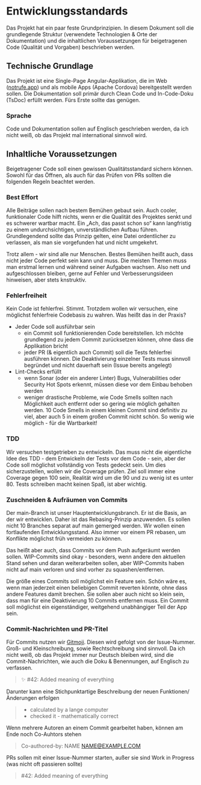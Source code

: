# Entwicklungsstandards

Das Projekt hat ein paar feste Grundprinzipien. In diesem Dokument soll die grundlegende Struktur (verwendete Technologien & Orte der Dokumentation) und die inhaltlichen Voraussetzungen für beigetragenen Code (Qualität und Vorgaben) beschrieben werden.

## Technische Grundlage

Das Projekt ist eine Single-Page Angular-Applikation, die im Web ([notrufe.app](https://notrufe.app)) und als mobile Apps (Apache Cordova) bereitgestellt werden sollen. Die Dokumentation soll primär durch Clean Code und In-Code-Doku (TsDoc) erfüllt werden. Fürs Erste sollte das genügen.

### Sprache

Code und Dokumentation sollen auf Englisch geschrieben werden, da ich nicht weiß, ob das Projekt mal international sinnvoll wird.

## Inhaltliche Voraussetzungen

Beigetragener Code soll einen gewissen Qualitätsstandard sichern können. Sowohl für das Öffnen, als auch für das Prüfen von PRs sollten die folgenden Regeln beachtet werden.

### Best Effort

Alle Beiträge sollen nach bestem Bemühen gebaut sein. Auch cooler, funktionaler Code hilft nichts, wenn er die Qualität des Projektes senkt und es schwerer wartbar macht. Ein „Ach, das passt schon so“ kann langfristig zu einem undurchsichtigen, unverständlichen Aufbau führen. Grundlegendend sollte das Prinzip gelten, eine Datei ordentlicher zu verlassen, als man sie vorgefunden hat und nicht umgekehrt.

Trotz allem - wir sind alle nur Menschen. Bestes Bemühen heißt auch, dass nicht jeder Code perfekt sein kann und muss. Die meisten Themen muss man erstmal lernen und während seiner Aufgaben wachsen. Also nett und aufgeschlossen bleiben, gerne auf Fehler und Verbesserungsideen hinweisen, aber stets knstruktiv.

### Fehlerfreiheit

Kein Code ist fehlerfrei. Stimmt. Trotzdem wollen wir versuchen, eine möglichst fehlerfreie Codebasis zu wahren. Was heißt das in der Praxis?

- Jeder Code soll ausführbar sein
  - ein Commit soll funktionierenden Code bereitstellen. Ich möchte grundlegend zu jedem Commit zurücksetzen können, ohne dass die Applikation bricht
  - jeder PR (& eigentlich auch Commit) soll die Tests fehlerfrei ausführen können. Die Deaktivierung einzelner Tests muss sinnvoll begründet und nicht dauerhaft sein (Issue bereits angelegt)
- Lint-Checks erfüllt
  - wenn Sonar (oder ein anderer Linter) Bugs, Vulnerabilities oder Security Hot Spots erkennt, müssen diese vor dem Einbau behoben werden
  - weniger drastische Probleme, wie Code Smells sollten nach Möglichkeit auch entfernt oder so gering wie möglich gehalten werden. 10 Code Smells in einem kleinen Commit sind definitiv zu viel, aber auch 5 in einem großen Commit nicht schön. So wenig wie möglich - für die Wartbarkeit!

### TDD

Wir versuchen testgetrieben zu entwickeln. Das muss nicht die eigentliche Idee des TDD - dem Entwickeln der Tests vor dem Code - sein, aber der Code soll möglichst vollständig von Tests gedeckt sein. Um dies sicherzustellen, wollen wir die Coverage prüfen. Ziel soll immer eine Coverage gegen 100 sein, Realität wird um die 90 und zu wenig ist es unter 80. Tests schreiben macht keinen Spaß, ist aber wichtig.

### Zuschneiden & Aufräumen von Commits

Der main-Branch ist unser Hauptentwicklungsbranch. Er ist die Basis, an der wir entwicklen. Daher ist das Rebasing-Prinzip anzuwenden. Es sollen nicht 10 Branches separat auf main gemerged werden. Wir wollen einen fortlaufenden Entwicklungsstand. Also immer vor einem PR rebasen, um Konflikte möglichst früh vermeiden zu können.

Das heißt aber auch, dass Commits vor dem Push aufgeräumt werden sollen. WIP-Commits sind okay - besonders, wenn andere den aktuellen Stand sehen und daran weiterarbeiten sollen, aber WIP-Commits haben nicht auf main verloren und sind vorher zu squashen/entfernen.

Die größe eines Commits soll möglichst ein Feature sein. Schön wäre es, wenn man jederzeit einen beliebigen Commit reverten könnte, ohne dass andere Features damit brechen. Sie sollen aber auch nicht so klein sein, dass man für eine Deaktivierung 10 Commits entfernen muss. Ein Commit soll möglichst ein eigenständiger, weitgehend unabhängiger Teil der App sein.

### Commit-Nachrichten und PR-Titel

Für Commits nutzen wir [Gitmoji](https://gitmoji.dev). Diesen wird gefolgt von der Issue-Nummer. Groß- und Kleinschreibung, sowie Rechtschreibung sind sinnvoll. Da ich nicht weiß, ob das Projekt immer nur Deutsch bleiben wird, sind die Commit-Nachrichten, wie auch die Doku & Benennungen, auf Englisch zu verfassen.

> ✨ #42: Added meaning of everything

Darunter kann eine Stichpunktartige Beschreibung der neuen Funktionen/Änderungen erfolgen

> - calculated by a lange computer
> - checked it - mathematically correct

Wenn mehrere Autoren an einem Commit gearbeitet haben, können am Ende noch Co-Auhtors stehen

> Co-authored-by: NAME <NAME@EXAMPLE.COM>

PRs sollen mit einer Issue-Nummer starten, außer sie sind Work in Progress (was nicht oft passieren sollte)

> #42: Added meaning of everything
